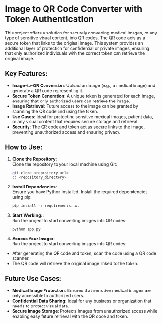 # Image to QR Code Converter with Token Authentication

This project offers a solution for securely converting medical images, or any type of sensitive visual content, into QR codes. The QR code acts as a secure token that links to the original image. This system provides an additional layer of protection for confidential or private images, ensuring that only authorized individuals with the correct token can retrieve the original image.

## Key Features:
- **Image-to-QR Conversion**: Upload an image (e.g., a medical image) and generate a QR code representing it.
- **Secure Token Generation**: A unique token is generated for each image, ensuring that only authorized users can retrieve the image.
- **Image Retrieval**: Future access to the image can be granted by scanning the QR code and using the token.
- **Use Cases**: Ideal for protecting sensitive medical images, patient data, or any visual content that requires secure storage and retrieval.
- **Security**: The QR code and token act as secure links to the image, preventing unauthorized access and ensuring privacy.

## How to Use:

1. **Clone the Repository**:  
   Clone the repository to your local machine using Git:
   
   ```bash
   git clone <repository_url>
   cd <repository_directory>
2. **Install Dependencies**:  
   Ensure you have Python installed. Install the required dependencies using pip:
   
   ```bash
   pip install -r requirements.txt
3. **Start Working:**:  
   Run the project to start converting images into QR codes:
   
   ```bash
   python app.py
4. **Access Your Image:**:  
   Run the project to start converting images into QR codes:
- After generating the QR code and token, scan the code using a QR code scanner.
- The QR code will retrieve the original image linked to the token.

## Future Use Cases:
- **Medical Image Protection**: Ensures that sensitive medical images are only accessible to authorized users.
- **Confidential Data Sharing**: Ideal for any business or organization that needs to protect visual data.
- **Secure Image Storage**: Protects images from unauthorized access while enabling easy future retrieval with the QR code and token.
